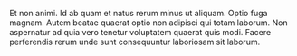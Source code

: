 Et non animi. Id ab quam et natus rerum minus ut aliquam. Optio fuga magnam. Autem beatae quaerat optio non adipisci qui totam laborum. Non aspernatur ad quia vero tenetur voluptatem quaerat quis modi. Facere perferendis rerum unde sunt consequuntur laboriosam sit laborum.